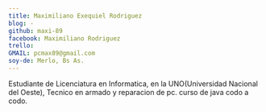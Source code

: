 ```yaml
---
title: Maximiliano Exequiel Rodriguez
blog: -
github: maxi-89
facebook: Maximiliano Rodriguez
trello: 
GMAIL: pcmax89@gmail.com
soy-de: Merlo, Bs As.
---
```


Estudiante de Licenciatura en Informatica, en la UNO(Universidad Nacional del Oeste), 
Tecnico en armado y reparacion de pc.
curso de java codo a codo. 

